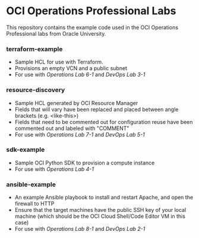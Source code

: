 # OCI Operations Professional Labs

This repository contains the example code used in the OCI Operations Professional labs from Oracle University.

### terraform-example
* Sample HCL for use with Terraform.
* Provisions an empty VCN and a public subnet
* For use with *Operations Lab 6-1* and *DevOps Lab 3-1*

### resource-discovery
* Sample HCL generated by OCI Resource Manager
* Fields that will vary have been replaced and placed between angle brackets (e.g. \<like-this>)
* Fields that need to be commented out for configuration reuse have been commented out and labeled with "COMMENT"
* For use with *Operations Lab 7-1* and *DevOps Lab 5-1*

### sdk-example
* Sample OCI Python SDK to provision a compute instance
* For use with *Operations Lab 4-1*

### ansible-example
* An example Ansible playbook to install and restart Apache, and open the firewall to HTTP
* Ensure that the target machines have the public SSH key of your local machine (which should be the OCI Cloud Shell/Code Editor VM in this case)
* For use with *Operations Lab 8-1* and *DevOps Lab 2-1*
